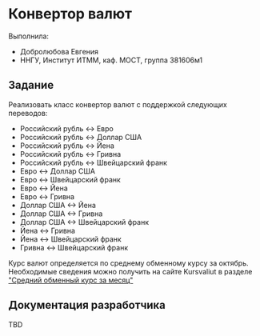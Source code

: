 # Конвертор валют

Выполнила:

 - Добролюбова Евгения
 - ННГУ, Институт ИТММ, каф. МОСТ, группа 381606м1

## Задание
 
Реализовать класс конвертор валют с поддержкой следующих переводов:

 - Российский рубль <-> Евро
 - Российский рубль <-> Доллар США
 - Российский рубль <-> Йена
 - Российский рубль <-> Гривна
 - Российский рубль <-> Швейцарский франк  
 - Евро <-> Доллар США
 - Евро <-> Швейцарский франк
 - Евро <-> Йена
 - Евро <-> Гривна
 - Доллар США <-> Йена
 - Доллар США <-> Гривна
 - Доллар США <-> Швейцарский франк
 - Йена <-> Гривна
 - Йена <-> Швейцарский франк
 - Гривна <-> Швейцарский франк

Курс валют определяется по среднему обменному курсу за октябрь.
Необходимые сведения можно получить на сайте Kursvaliut в разделе ["Средний обменный курс за месяц"][rate]

## Документация разработчика

TBD

<!-- LINKS -->

[rate]: http://www.kursvaliut.ru/%D1%81%D1%80%D0%B5%D0%B4%D0%BD%D0%B8%D0%B9-%D0%BE%D0%B1%D0%BC%D0%B5%D0%BD%D0%BD%D1%8B%D0%B9-%D0%BA%D1%83%D1%80%D1%81-%D0%B7%D0%B0-%D0%BC%D0%B5%D1%81%D1%8F%D1%86
